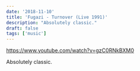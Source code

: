 ```yaml
---
date: '2018-11-10'
title: 'Fugazi - Turnover (Live 1991)'
description: "Absolutely classic."
draft: false
tags: ['music']
---
```


<https://www.youtube.com/watch?v=gzC0RNkBXM0>

Absolutely classic.<!-- excerpt -->
